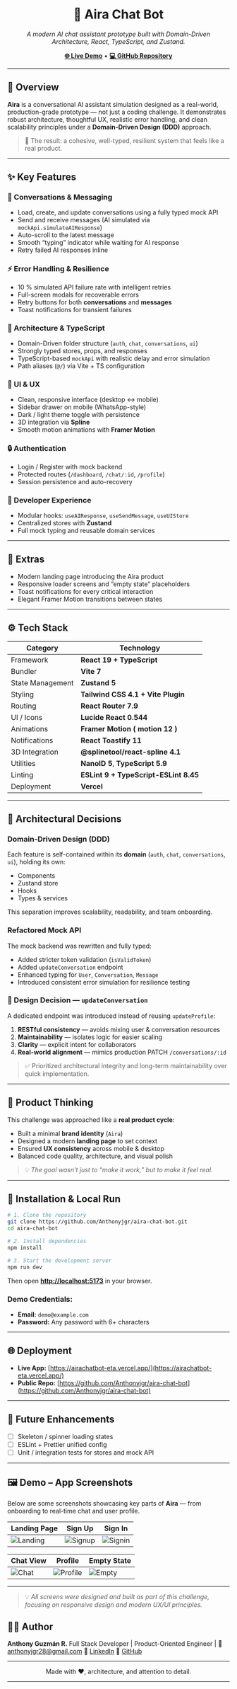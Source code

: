 <h1 align="center">🤖 Aira Chat Bot</h1>

<p align="center">
  <em>A modern AI chat assistant prototype built with Domain-Driven Architecture, React, TypeScript, and Zustand.</em>
</p>

<p align="center">
  <a href="https://airachatbot-eta.vercel.app/" target="_blank"><b>🌐 Live Demo</b></a> •
  <a href="https://github.com/Anthonyjgr/aira-chat-bot" target="_blank"><b>💻 GitHub Repository</b></a>
</p>

---

## 🧠 Overview

**Aira** is a conversational AI assistant simulation designed as a real-world, production-grade prototype — not just a coding challenge.
It demonstrates robust architecture, thoughtful UX, realistic error handling, and clean scalability principles under a **Domain-Driven Design (DDD)** approach.

> 🧩 The result: a cohesive, well-typed, resilient system that feels like a real product.

---

## ✨ Key Features

### 💬 Conversations & Messaging

* Load, create, and update conversations using a fully typed mock API
* Send and receive messages (AI simulated via `mockApi.simulateAIResponse`)
* Auto-scroll to the latest message
* Smooth “typing” indicator while waiting for AI response
* Retry failed AI responses inline

### ⚡ Error Handling & Resilience

* 10 % simulated API failure rate with intelligent retries
* Full-screen modals for recoverable errors
* Retry buttons for both **conversations** and **messages**
* Toast notifications for transient failures

### 🧱 Architecture & TypeScript

* Domain-Driven folder structure (`auth`, `chat`, `conversations`, `ui`)
* Strongly typed stores, props, and responses
* TypeScript-based `mockApi` with realistic delay and error simulation
* Path aliases (`@/`) via Vite + TS configuration

### 🎨 UI & UX

* Clean, responsive interface (desktop ↔ mobile)
* Sidebar drawer on mobile (WhatsApp-style)
* Dark / light theme toggle with persistence
* 3D integration via **Spline**
* Smooth motion animations with **Framer Motion**

### 🔒 Authentication

* Login / Register with mock backend
* Protected routes (`/dashboard`, `/chat/:id`, `/profile`)
* Session persistence and auto-recovery

### 🧰 Developer Experience

* Modular hooks: `useAIResponse`, `useSendMessage`, `useUIStore`
* Centralized stores with **Zustand**
* Full mock typing and reusable domain services

---

## 🧩 Extras

* Modern landing page introducing the Aira product
* Responsive loader screens and “empty state” placeholders
* Toast notifications for every critical interaction
* Elegant Framer Motion transitions between states

---

## ⚙️ Tech Stack

| Category         | Technology                            |
| ---------------- | ------------------------------------- |
| Framework        | **React 19 + TypeScript**             |
| Bundler          | **Vite 7**                            |
| State Management | **Zustand 5**                         |
| Styling          | **Tailwind CSS 4.1 + Vite Plugin**    |
| Routing          | **React Router 7.9**                  |
| UI / Icons       | **Lucide React 0.544**                |
| Animations       | **Framer Motion ( motion 12 )**       |
| Notifications    | **React Toastify 11**                 |
| 3D Integration   | **@splinetool/react-spline 4.1**      |
| Utilities        | **NanoID 5**, **TypeScript 5.9**      |
| Linting          | **ESLint 9 + TypeScript-ESLint 8.45** |
| Deployment       | **Vercel**                            |

---

## 🧠 Architectural Decisions

### Domain-Driven Design (DDD)

Each feature is self-contained within its **domain** (`auth`, `chat`, `conversations`, `ui`), holding its own:

* Components
* Zustand store
* Hooks
* Types & services

This separation improves scalability, readability, and team onboarding.

### Refactored Mock API

The mock backend was rewritten and fully typed:

* Added stricter token validation (`isValidToken`)
* Added `updateConversation` endpoint
* Enhanced typing for `User`, `Conversation`, `Message`
* Introduced consistent error simulation for resilience testing

### 🧩 Design Decision — `updateConversation`

A dedicated endpoint was introduced instead of reusing `updateProfile`:

1. **RESTful consistency** — avoids mixing user & conversation resources
2. **Maintainability** — isolates logic for easier scaling
3. **Clarity** — explicit intent for collaborators
4. **Real-world alignment** — mimics production PATCH `/conversations/:id`

> ✅ Prioritized architectural integrity and long-term maintainability over quick implementation.

---

## 🧠 Product Thinking

This challenge was approached like a **real product cycle**:

* Built a minimal **brand identity** (`Aira`)
* Designed a modern **landing page** to set context
* Ensured **UX consistency** across mobile & desktop
* Balanced code quality, architecture, and visual polish

> 💡 *The goal wasn’t just to “make it work,” but to make it feel real.*

---

## 🧰 Installation & Local Run

```bash
# 1. Clone the repository
git clone https://github.com/Anthonyjgr/aira-chat-bot.git
cd aira-chat-bot

# 2. Install dependencies
npm install

# 3. Start the development server
npm run dev
```

Then open **[http://localhost:5173](http://localhost:5173)** in your browser.

### **Demo Credentials:**
- **Email:** `demo@example.com`
- **Password:** Any password with 6+ characters

---

## 🌐 Deployment

* **Live App:** [https://airachatbot-eta.vercel.app/](https://airachatbot-eta.vercel.app/)
* **Public Repo:** [https://github.com/Anthonyjgr/aira-chat-bot](https://github.com/Anthonyjgr/aira-chat-bot)

---

## 🔭 Future Enhancements

* [ ] Skeleton / spinner loading states
* [ ] ESLint + Prettier unified config
* [ ] Unit / integration tests for stores and mock API

---

## 🖼️ Demo – App Screenshots

Below are some screenshots showcasing key parts of **Aira** — from onboarding to real-time chat and user profile.

| Landing Page | Sign Up | Sign In |
|---------------|----------|---------|
| ![Landing](./public/aira-landing.png) | ![Signup](./public/aira-signup.png) | ![Signin](./public/aira-sigin.png) |

| Chat View | Profile | Empty State |
|------------|----------|-------------|
| ![Chat](./public/aira-chat.png) | ![Profile](./public/aira-profile.png) | ![Empty](./public/aira-emptystate.png) |

---

> 💡 *All screens were designed and built as part of this challenge, focusing on responsive design and modern UX/UI principles.*


## 👨‍💻 Author

**Anthony Guzmán R.**
Full Stack Developer | Product-Oriented Engineer | 
📧 [anthonyjgr28@gmail.com](mailto:anthonyjgr28@gmail.com)
🔗 [LinkedIn](https://www.linkedin.com/in/anthony-guzman-840449135/)
🔗 [GitHub](https://github.com/Anthonyjgr)

---

<p align="center">Made with ❤️, architecture, and attention to detail.</p>

---